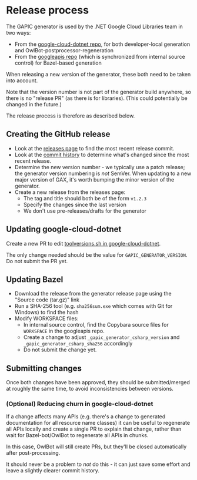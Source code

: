 # Release process

The GAPIC generator is used by the .NET Google Cloud Libraries team
in two ways:

- From the [google-cloud-dotnet repo](https://github.com/googleapis/google-cloud-dotnet),
  for both developer-local generation and OwlBot-postprocessor-regeneration
- From the [googleapis repo](https://github.com/googleapis/googleapis)
  (which is synchronized from internal source control) for Bazel-based
  generation

When releasing a new version of the generator, these both need to be
taken into account.

Note that the version number is not part of the generator build
anywhere, so there is no "release PR" (as there is for libraries).
(This could potentially be changed in the future.)

The release process is therefore as described below.

## Creating the GitHub release

- Look at the [releases page](https://github.com/googleapis/gapic-generator-csharp/releases)
  to find the most recent release commit.
- Look at the [commit history](https://github.com/googleapis/gapic-generator-csharp/commits/main)
  to determine what's changed since the most recent release.
- Determine the new version number - we typically use a patch
  release; the generator version numbering is *not* SemVer. When
  updating to a new major version of GAX, it's worth bumping the minor
  version of the generator.
- Create a new release from the releases page:
  - The tag and title should both be of the form `v1.2.3`
  - Specify the changes since the last version
  - We don't use pre-releases/drafts for the generator

## Updating google-cloud-dotnet

Create a new PR to edit
[toolversions.sh in
google-cloud-dotnet](https://github.com/googleapis/google-cloud-dotnet/blob/main/toolversions.sh).

The only change needed should be the value for `GAPIC_GENERATOR_VERSION`.
Do not submit the PR yet.

## Updating Bazel

- Download the release from the generator release page using the
  "Source code (tar.gz)" link
- Run a SHA-256 tool (e.g. `sha256sum.exe` which comes with Git for
  Windows) to find the hash
- Modify WORKSPACE files:
  - In internal source control, find the Copybara source files for
    `WORKSPACE` in the googleapis repo.
  - Create a change to adjust `_gapic_generator_csharp_version` and
    `_gapic_generator_csharp_sha256` accordingly
  - Do not submit the change yet.

## Submitting changes

Once both changes have been approved, they should be
submitted/merged at roughly the same time, to avoid inconsistencies
between versions.

### (Optional) Reducing churn in google-cloud-dotnet

If a change affects many APIs (e.g. there's a change to generated
documentation for all resource name classes) it can be useful to
regenerate all APIs locally and create a single PR to explain that
change, rather than wait for Bazel-bot/OwlBot to regenerate all APIs
in chunks.

In this case, OwlBot will still create PRs, but they'll be closed
automatically after post-processing.

It should never be a problem to *not* do this - it can just save
some effort and leave a slightly clearer commit history.
